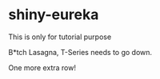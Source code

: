 # shiny-eureka
This is only for tutorial purpose

B*tch Lasagna, T-Series needs to go down.

One more extra row!
